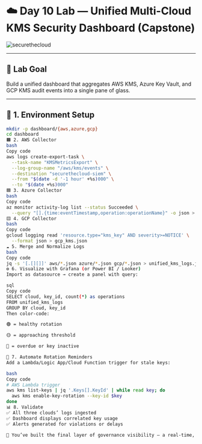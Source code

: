 # ☁️ Day 10 Lab — Unified Multi-Cloud KMS Security Dashboard (Capstone)

![securethecloud](https://github.com/user-attachments/assets/0ce41038-66c2-4146-a1ab-674790ecf941)

---

## 🎯 Lab Goal
Build a unified dashboard that aggregates AWS KMS, Azure Key Vault, and GCP KMS audit events into a single pane of glass.

---

## 🧱 1. Environment Setup
```bash
mkdir -p dashboard/{aws,azure,gcp}
cd dashboard
🟧 2. AWS Collector
bash
Copy code
aws logs create-export-task \
  --task-name "KMSMetricsExport" \
  --log-group-name "/aws/kms/events" \
  --destination "securethecloud-siem" \
  --from "$(date -d '-1 hour' +%s)000" \
  --to "$(date +%s)000"
🟦 3. Azure Collector
bash
Copy code
az monitor activity-log list --status Succeeded \
  --query "[].{time:eventTimestamp,operation:operationName}" -o json > azure_kms.json
🟨 4. GCP Collector
bash
Copy code
gcloud logging read 'resource.type="kms_key" AND severity>=NOTICE' \
  --format json > gcp_kms.json
☁️ 5. Merge and Normalize Logs
bash
Copy code
jq -s '[.[][]]' aws/*.json azure/*.json gcp/*.json > unified_kms_logs.json
⚙️ 6. Visualize with Grafana (or Power BI / Looker)
Import as datasource → create a panel with query:

sql
Copy code
SELECT cloud, key_id, count(*) as operations
FROM unified_kms_logs
GROUP BY cloud, key_id
Then color-code:

🟢 = healthy rotation

🟡 = approaching threshold

🔴 = overdue or key inactive

🧩 7. Automate Rotation Reminders
Add a Lambda/Logic App/Cloud Function trigger for stale keys:

bash
Copy code
# AWS Lambda trigger
aws kms list-keys | jq '.Keys[].KeyId' | while read key; do
  aws kms enable-key-rotation --key-id $key
done
📊 8. Validate
✅ All three clouds’ logs ingested
✅ Dashboard displays correlated key usage
✅ Alerts generated for violations or delays

🏁 You’ve built the final layer of governance visibility — a real-time, multi-cloud KMS dashboard.

